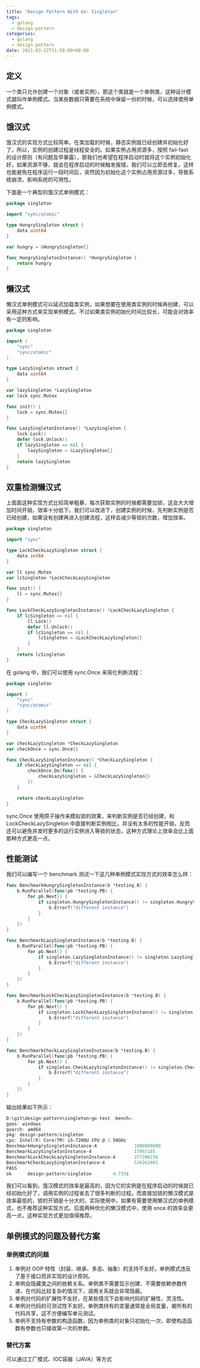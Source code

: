 ```yaml
---
title: "Design Pattern With Go: Singleton"
tags:
  - golang
  - design-pattern
categories:
  - golang
  - design-pattern
date: 2021-03-22T11:58:09+08:00
---
```

## 定义

一个类只允许创建一个对象（或者实例），那这个类就是一个单例类，这种设计模式就叫作单例模式。当某些数据只需要在系统中保留一份的时候，可以选择使用单例模式。

## 饿汉式

饿汉式的实现方式比较简单。在类加载的时候，静态实例就已经创建并初始化好了，所以，实例的创建过程是线程安全的。如果实例占用资源多，按照 fail-fast 的设计原则（有问题及早暴露），那我们也希望在程序启动时就将这个实例初始化好。如果资源不够，就会在程序启动的时候触发报错，我们可以立即去修复。这样也能避免在程序运行一段时间后，突然因为初始化这个实例占用资源过多，导致系统崩溃，影响系统的可用性。

下面是一个典型的饿汉式单例模式：

```go
package singleton

import "sync/atomic"

type HungrySingleton struct {
	data uint64
}

var hungry = &HungrySingleton{}

func HungrySingletonInstance() *HungrySingleton {
	return hungry
}
```

## 懒汉式

懒汉式单例模式可以延迟加载类实例，如果想要在使用类实例的时候再创建，可以采用这种方式来实现单例模式。不过如果类实例初始化时间比较长，可能会对效率有一定的影响。

```go
package singleton

import (
	"sync"
	"sync/atomic"
)

type LazySingleton struct {
	data uint64
}

var lazySingleton *LazySingleton
var lock sync.Mutex

func init() {
	lock = sync.Mutex{}
}

func LazySingletonInstance() *LazySingleton {
	lock.Lock()
	defer lock.Unlock()
	if lazySingleton == nil {
		lazySingleton = &LazySingleton{}
	}
	return lazySingleton
}
```

## 双重检测懒汉式

上面面这种实现方式比较简单粗暴，每次获取实例的时候都需要加锁，这会大大增加时间开销，效率十分低下。我们可以改进下，创建实例的时候，先判断实例是否已经创建，如果没有创建再进入创建流程，这样会减少等锁的次数，增加效率。

```go
package singleton

import "sync"

type LockCheckLazySingleton struct {
	data int64
}

var ll sync.Mutex
var lcSingleton *LockCheckLazySingleton

func init() {
	ll = sync.Mutex{}
}

func LockCheckLazySingletonInstance() *LockCheckLazySingleton {
	if lcSingleton == nil {
		ll.Lock()
		defer ll.Unlock()
		if lcSingleton == nil {
			lcSingleton = &LockCheckLazySingleton{}
		}
	}
	return lcSingleton
}
```

在 golang 中，我们可以使用 sync.Once 来简化判断流程：

```go
package singleton

import (
	"sync"
	"sync/atomic"
)

type CheckLazySingleton struct {
	data uint64
}

var checkLazySingleton *CheckLazySingleton
var checkOnce = sync.Once{}

func CheckLazySingletonInstance() *CheckLazySingleton {
	if checkLazySingleton == nil {
		checkOnce.Do(func() {
			checkLazySingleton = &CheckLazySingleton{}
		})
	}

	return checkLazySingleton
}
```
sync.Once 使用原子操作来模拟锁的效果，来判断实例是否已经创建，和 LockCheckLazySingleton 中直接判断实例相比，并没有太多的性能开销，反而还可以避免并发时更多的运行实例进入等锁的状态，这种方式理论上效率会比上面那种方式更高一点。

## 性能测试
我们可以编写一个 benchmark 测试一下这几种单例模式实现方式的效率怎么样：

```go
func BenchmarkHungrySingletonInstance(b *testing.B) {
	b.RunParallel(func(pb *testing.PB) {
		for pb.Next() {
			if singleton.HungrySingletonInstance() != singleton.HungrySingletonInstance() {
				b.Errorf("different instance")
			}
		}
	})
}

func BenchmarkLazySingletonInstance(b *testing.B) {
	b.RunParallel(func(pb *testing.PB) {
		for pb.Next() {
			if singleton.LazySingletonInstance() != singleton.LazySingletonInstance() {
				b.Errorf("different instance")
			}
		}
	})
}

func BenchmarkLockCheckLazySingletonInstance(b *testing.B) {
	b.RunParallel(func(pb *testing.PB) {
		for pb.Next() {
			if singleton.LockCheckLazySingletonInstance() != singleton.LockCheckLazySingletonInstance() {
				b.Errorf("different instance")
			}
		}
	})
}

func BenchmarkCheckLazySingletonInstance(b *testing.B) {
	b.RunParallel(func(pb *testing.PB) {
		for pb.Next() {
			if singleton.CheckLazySingletonInstance() != singleton.CheckLazySingletonInstance() {
				b.Errorf("different instance")
			}
		}
	})
}
```
输出结果如下所示：
```powershell
D:\git\design-pattern\singleton>go test -bench=.
goos: windows
goarch: amd64
pkg: design-pattern/singleton
cpu: Intel(R) Core(TM) i5-7200U CPU @ 2.50GHz
BenchmarkHungrySingletonInstance-4              1000000000               0.5729 ns/op
BenchmarkLazySingletonInstance-4                17065185                71.58 ns/op
BenchmarkLockCheckLazySingletonInstance-4       377396236                2.878 ns/op
BenchmarkCheckLazySingletonInstance-4           536262001                2.330 ns/op
PASS
ok      design-pattern/singleton        4.733s

```
我们可以看到，饿汉模式的效率是最高的，因为它的实例是在程序启动的时候就已经初始化好了，调用实例的过程省去了很多判断的过程。而直接加锁的懒汉模式是效率最低的，锁的开销是十分大的，实际使用中，如果有需要使用懒汉式的单例模式，也不推荐这种实现方式。后面两种优化的懒汉模式中，使用 once 的效率会更高一点，这种实现方式更加值得推荐。

## 单例模式的问题及替代方案

### 单例模式的问题

1. 单例对 OOP 特性（封装、继承、多态、抽象）的支持不友好。单例模式违反了基于接口而非实现的设计原则。
2. 单例会隐藏类之间的依赖关系。单例类不需要显示创建、不需要依赖参数传递，在代码比较复杂的情况下，调用关系就会非常隐蔽。
3. 单例对代码的扩展性不友好，在某些情况下会影响代码的扩展性、灵活性。
4. 单例对代码的可测试性不友好。单例类持有的变量通常是全局变量，被所有的代码共享，这不方便编写单元测试。
5. 单例不支持有参数的构造函数，因为单例类的对象只初始化一次，即使构造函数有参数也只接收第一次的参数。

### 替代方案

可以通过工厂模式、IOC容器（JAVA）等方式

